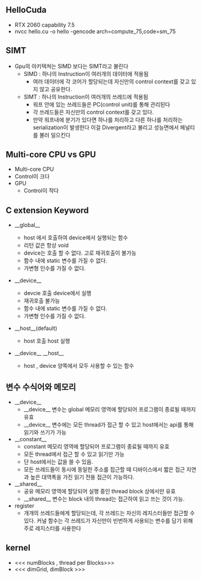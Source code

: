 ## HelloCuda

+ RTX 2060 capability 7.5 
+ nvcc hello.cu -o hello -gencode arch=compute_75,code=sm_75

## SIMT

+ Gpu의 아키텍쳐는 SIMD 보다는 SIMT라고 불린다
  + SIMD : 하나의 Instruction이 여러개의 데이터에 적용됨
    + 여러 데이터에 각 코어가 할당되는데 자신만의 control context를 갖고 있지 않고 공유한다.
  + SIMT : 하나의 Instruction이 여러개의 쓰레드에 적용됨
    + 워프 안에 있는 쓰레드들은 PC(control unit)를 통해 관리된다
    + 각 쓰레드들은 자신만의 control context를 갖고 있다.
    + 만약 워프내에 분기가 있다면 하나를 처리하고 다른 하나를 처리하는 serialization이 발생한다 이걸 Divergent라고 불리고 성능면에서 페널티를 불러 일으킨다

## Multi-core CPU vs GPU

+  Multi-core CPU
  + Control이 크다
+ GPU
  + Control이 작다

## C extension Keyword

+ \_\_global\_\_
  + host 에서 호출하여 device에서 실행되는 함수
  + 리턴 값은 항상 void
  + device는 호출 할 수 없다. 고로 재귀호출이 불가능
  + 함수 내에 static 변수를 가질 수 없다.
  + 가변형 인수를 가질 수 없다.
+ \_\_device\_\_
  + devcie 호출 device에서 실행
  + 재귀호출 불가능
  + 함수 내에 static 변수를 가질 수 없다.
  + 가변형 인수를 가질 수 없다.
+ \_\_host\_\_(default)
  + host 호출 host 실행

+ \_\_device\_\_ \_\_host\_\_
  + host , device 양쪽에서 모두 사용할 수 있는 함수

## 변수 수식어와 메모리

+ \_\_device\_\_
  + \_\_device\_\_ 변수는 global 메모리 영역에 할당되어 프로그램이 종료될 때까지 유효
  + \_\_device\_\_ 변수에는 모든 thread가 접근 할 수 있고 host에서는 api를 통해 읽기와 쓰기가 가능
+ \_\_constant\_\_
  + constant 메모리 영역에 할당되어 프로그램이 종료될 때까지 유효
  + 모든 thread에서 접근 할 수 있고 읽기만 가능
  + 단 host에서는 값을 쓸 수 있음.
  + 모든 쓰레드들이 동시에 동일한 주소를 접근할 때 디바이스에서 짧은 접근 지연과 높은 대역폭을 가진 읽기 전용 접근이 가능하다.
+ \_\_shared\_\_
  + 공유 메모리 영역에 할당되어 실행 중인 thread block 상에서만 유효
  + \_\_shared\_\_ 변수는 block 내의 thread는 접근하여 읽고 쓰는 것이 가능.
+ register
  +  개개의 쓰레드들에게 할당되는데, 각 쓰레드는 자신의 레지스터들만 접근할 수 있다. 커널 함수는 각 쓰레드가 자신만이 빈번하게 사용되는 변수를 담기 위해 주로 레지스터를 사용한다

## kernel

+ <<< numBlocks , thread per Blocks>>>
+ <<< dimGrid, dimBlock >>>